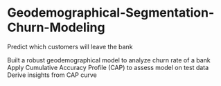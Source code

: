 # Geodemographical-Segmentation-Churn-Modeling
Predict which customers will leave the bank

Built a robust geodemographical model to analyze churn rate of a bank 
Apply Cumulative Accuracy Profile (CAP) to assess model on test data
Derive insights from CAP curve

